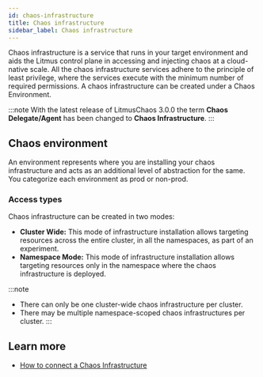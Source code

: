 ```yaml
---
id: chaos-infrastructure
title: Chaos infrastructure
sidebar_label: Chaos infrastructure
---
```


Chaos infrastructure is a service that runs in your target environment and aids the Litmus control plane in accessing and injecting chaos at a cloud-native scale. All the chaos infrastructure services adhere to the principle of least privilege, where the services execute with the minimum number of required permissions. A chaos infrastructure can be created under a Chaos Environment.

:::note
With the latest release of LitmusChaos 3.0.0 the term **Chaos Delegate/Agent** has been changed to **Chaos Infrastructure**.
:::

## Chaos environment

An environment represents where you are installing your chaos infrastructure and acts as an additional level of abstraction for the same. You categorize each environment as prod or non-prod.

### Access types

Chaos infrastructure can be created in two modes:

- **Cluster Wide:** This mode of infrastructure installation allows targeting resources across the entire cluster, in all the namespaces, as part of an experiment.
- **Namespace Mode:** This mode of infrastructure installation allows targeting resources only in the namespace where the chaos infrastructure is deployed.

:::note
- There can only be one cluster-wide chaos infrastructure per cluster.
- There may be multiple namespace-scoped chaos infrastructures per cluster.
:::

## Learn more

- [How to connect a Chaos Infrastructure](../user-guides/chaos-infrastructure-installation.md)

